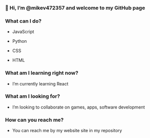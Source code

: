 ### 👋 Hi, I’m @mikev472357 and welcome to my GitHub page

### What can I do?
- JavaScript

- Python

- CSS

- HTML

### What am I learning right now?
- I’m currently learning React

### What am I looking for?
- I’m looking to collaborate on games, apps, software development

### How can you reach me?
- You can reach me by my website site in my repository
